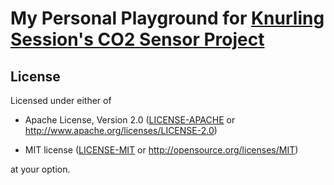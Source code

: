 # My Personal Playground for [Knurling Session's CO2 Sensor Project](https://knurling-books.ferrous-systems.com/sessions/co2sensor.html)

## License

Licensed under either of

- Apache License, Version 2.0 ([LICENSE-APACHE](LICENSE-APACHE) or
  http://www.apache.org/licenses/LICENSE-2.0)

- MIT license ([LICENSE-MIT](LICENSE-MIT) or http://opensource.org/licenses/MIT)

at your option.
